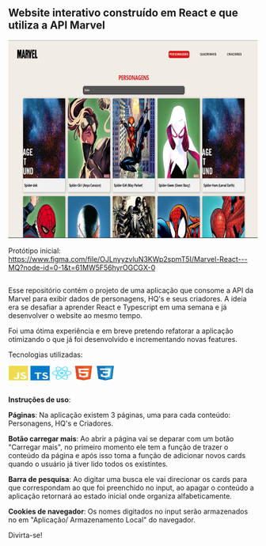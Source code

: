## Website interativo construído em React e que utiliza a API Marvel

<div style="display: inline_block">
<img src="./public/assets/img/Marvel Wiki.png" alt="Marvel Wiki" width="800" height="400">
</div>

Protótipo inicial: https://www.figma.com/file/OJLnyyzvluN3KWp2spmT5I/Marvel-React---MQ?node-id=0-1&t=61MW5F56hyrOGCGX-0

##

Esse repositório contém o projeto de uma aplicação que consome a API da Marvel para exibir dados de personagens, HQ's e seus criadores. A ideia era se desafiar a aprender React e Typescript em uma semana e já desenvolver o website ao mesmo tempo.

Foi uma ótima experiência e em breve pretendo refatorar a aplicação otimizando o que já foi desenvolvido e incrementando novas features.

Tecnologias utilizadas:
<div style="display: inline_block">
  <img align="center" alt="Quevedo-Js" height="30" width="40" src="https://raw.githubusercontent.com/devicons/devicon/master/icons/javascript/javascript-plain.svg">
  <img align="center" alt="Quevedo-Ts" height="30" width="40" src="https://raw.githubusercontent.com/devicons/devicon/master/icons/typescript/typescript-plain.svg">
  <img align="center" alt="Quevedo-React" height="30" width="40" src="https://raw.githubusercontent.com/devicons/devicon/master/icons/react/react-original.svg">
  <img align="center" alt="Quevedo-HTML" height="30" width="40" src="https://raw.githubusercontent.com/devicons/devicon/master/icons/html5/html5-original.svg">
  <img align="center" alt="Quevedo-CSS" height="30" width="40" src="https://raw.githubusercontent.com/devicons/devicon/master/icons/css3/css3-original.svg">
</div>

##

**Instruções de uso**:

**Páginas**: Na aplicação existem 3 páginas, uma para cada conteúdo: Personagens, HQ's e Criadores.

**Botão carregar mais**: Ao abrir a página vai se deparar com um botão "Carregar mais", no primeiro momento ele tem a função de trazer o conteúdo da página e após isso toma a função de adicionar novos cards quando o usuário já tiver lido todos os existintes.

**Barra de pesquisa**: Ao digitar uma busca ele vai direcionar os cards para que correspondam ao que foi preenchido no input, ao apagar o conteúdo a aplicação retornará ao estado inicial onde organiza alfabeticamente.

**Cookies de navegador**: Os nomes digitados no input serão armazenados no em "Aplicação/ Armazenamento Local" do navegador.

Divirta-se!